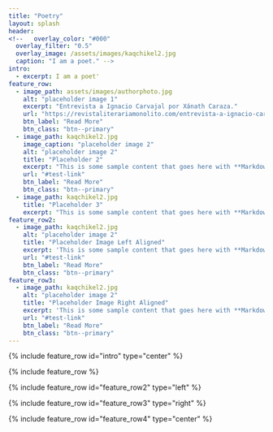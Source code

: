 ```yaml
---
title: "Poetry"
layout: splash
header:
<!--   overlay_color: "#000"
  overlay_filter: "0.5"
  overlay_image: /assets/images/kaqchikel2.jpg
  caption: "I am a poet." -->
intro: 
  - excerpt: I am a poet'
feature_row:
  - image_path: assets/images/authorphoto.jpg
    alt: "placeholder image 1"
    excerpt: "Entrevista a Ignacio Carvajal por Xánath Caraza."
    url: "https://revistaliterariamonolito.com/entrevista-a-ignacio-carvajal-por-xanath-caraza/"
    btn_label: "Read More"
    btn_class: "btn--primary"
  - image_path: kaqchikel2.jpg
    image_caption: "placeholder image 2"
    alt: "placeholder image 2"
    title: "Placeholder 2"
    excerpt: "This is some sample content that goes here with **Markdown** formatting."
    url: "#test-link"
    btn_label: "Read More"
    btn_class: "btn--primary"
  - image_path: kaqchikel2.jpg
    title: "Placeholder 3"
    excerpt: "This is some sample content that goes here with **Markdown** formatting."
feature_row2:
  - image_path: kaqchikel2.jpg
    alt: "placeholder image 2"
    title: "Placeholder Image Left Aligned"
    excerpt: 'This is some sample content that goes here with **Markdown** formatting. Left aligned with `type="left"`'
    url: "#test-link"
    btn_label: "Read More"
    btn_class: "btn--primary"
feature_row3:
  - image_path: kaqchikel2.jpg
    alt: "placeholder image 2"
    title: "Placeholder Image Right Aligned"
    excerpt: 'This is some sample content that goes here with **Markdown** formatting. Right aligned with `type="right"`'
    url: "#test-link"
    btn_label: "Read More"
    btn_class: "btn--primary"
---
```


{% include feature_row id="intro" type="center" %}

{% include feature_row %}

{% include feature_row id="feature_row2" type="left" %}

{% include feature_row id="feature_row3" type="right" %}

{% include feature_row id="feature_row4" type="center" %}